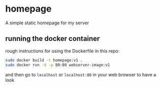 # homepage
A simple static homepage for my server

## running the docker container
rough instructions for using the Dockerfile in this repo:
```Bash
sudo docker build -t homepage:v1 .
sudo docker run -d -p 80:80 webserver-image:v1
```
and then go to `localhost` or `localhost:80` in your web browser to have a look
